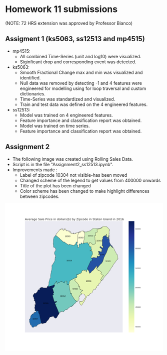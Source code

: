 # Homework 11 submissions 
(NOTE: 72 HRS extension was approved by Professor Bianco)

## Assigment 1 (ks5063, ss12513 and mp4515)
* mp4515:
	* All combined Time-Series (unit and log10) were visualized.
	* Siginficant drop and corresponding event was detected.
* ks5063:
	* Smooth Fractional Change max and min was visualized and identified.
	* Null data was removed by detecting -1 and 4 features were engineered for modelling using for loop traversal and custom dictionaries.
	* Time-Series was standardized and visualized.
	* Train and test data was defined on the 4 engineered features.
* ss12513:
	* Model was trained on 4 engineered features.
	* Feature importance and classification report was obtained.
	* Model was trained on time series.
	* Feature importance and classification report was obtained.
## Assignment 2

* The following image was created using Rolling Sales Data.
* Script is in the file "Assignment2_ss12513.ipynb".
* Improvements made :
	* Label of zipcode 10304 not visible-has been moved
  * Changed scheme of the legend to get values from 400000 onwards
  * Title of the plot has been changed
  * Color scheme has been changed to make highlight differences between zipcodes.
 
![Plot 2](Average-Sale-Price-Staten-Island-1.png)
